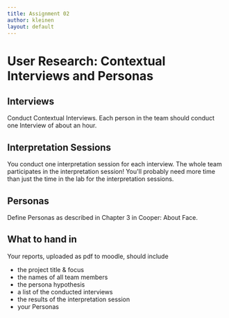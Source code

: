 ```yaml
---
title: Assignment 02
author: kleinen
layout: default
---
```

# User Research: Contextual Interviews and Personas

## Interviews

Conduct Contextual Interviews. Each person in the team should conduct one Interview
of about an hour.

## Interpretation Sessions

You conduct one interpretation session for each interview.
The whole team participates in the interpretation session! You'll probably need more
time than just the time in the lab for the interpretation sessions.

## Personas

Define Personas as described in Chapter 3 in Cooper: About Face.

## What to hand in

Your reports, uploaded as pdf to moodle, should include

* the project title & focus
* the names of all team members
* the persona hypothesis
* a list of the conducted interviews
* the results of the interpretation session
* your Personas
